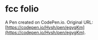 # fcc folio

A Pen created on CodePen.io. Original URL: [https://codepen.io/Hvsh/pen/egvgKm](https://codepen.io/Hvsh/pen/egvgKm).


